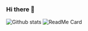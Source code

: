 ### Hi there 👋
![Github stats](https://github-readme-stats.vercel.app/api?username=anishakd4)
![ReadMe Card](https://github-readme-stats.vercel.app/api/pin/?username=anishakd4&repo=BrickBreak)


<!--
**anishakd4/anishakd4** is a ✨ _special_ ✨ repository because its `README.md` (this file) appears on your GitHub profile.

Here are some ideas to get you started:

- 🔭 I’m currently working on ...
- 🌱 I’m currently learning ...
- 👯 I’m looking to collaborate on ...
- 🤔 I’m looking for help with ...
- 💬 Ask me about ...
- 📫 How to reach me: ...
- 😄 Pronouns: ...
- ⚡ Fun fact: ...
-->
